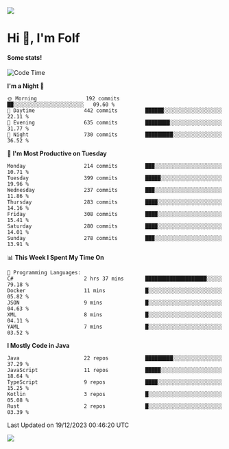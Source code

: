 <img src="https://komarev.com/ghpvc/?username=itsfolf"/>
<h1>Hi 👋, I'm Folf</h1>


#### Some stats!
<!--START_SECTION:waka-->
![Code Time](http://img.shields.io/badge/Code%20Time-2%2C075%20hrs%2058%20mins-blue)

**I'm a Night 🦉** 

```text
🌞 Morning                192 commits         ██░░░░░░░░░░░░░░░░░░░░░░░   09.60 % 
🌆 Daytime                442 commits         ██████░░░░░░░░░░░░░░░░░░░   22.11 % 
🌃 Evening                635 commits         ████████░░░░░░░░░░░░░░░░░   31.77 % 
🌙 Night                  730 commits         █████████░░░░░░░░░░░░░░░░   36.52 % 
```
📅 **I'm Most Productive on Tuesday** 

```text
Monday                   214 commits         ███░░░░░░░░░░░░░░░░░░░░░░   10.71 % 
Tuesday                  399 commits         █████░░░░░░░░░░░░░░░░░░░░   19.96 % 
Wednesday                237 commits         ███░░░░░░░░░░░░░░░░░░░░░░   11.86 % 
Thursday                 283 commits         ████░░░░░░░░░░░░░░░░░░░░░   14.16 % 
Friday                   308 commits         ████░░░░░░░░░░░░░░░░░░░░░   15.41 % 
Saturday                 280 commits         ████░░░░░░░░░░░░░░░░░░░░░   14.01 % 
Sunday                   278 commits         ███░░░░░░░░░░░░░░░░░░░░░░   13.91 % 
```


📊 **This Week I Spent My Time On** 

```text
💬 Programming Languages: 
C#                       2 hrs 37 mins       ████████████████████░░░░░   79.18 % 
Docker                   11 mins             █░░░░░░░░░░░░░░░░░░░░░░░░   05.82 % 
JSON                     9 mins              █░░░░░░░░░░░░░░░░░░░░░░░░   04.63 % 
XML                      8 mins              █░░░░░░░░░░░░░░░░░░░░░░░░   04.11 % 
YAML                     7 mins              █░░░░░░░░░░░░░░░░░░░░░░░░   03.52 % 
```

**I Mostly Code in Java** 

```text
Java                     22 repos            █████████░░░░░░░░░░░░░░░░   37.29 % 
JavaScript               11 repos            █████░░░░░░░░░░░░░░░░░░░░   18.64 % 
TypeScript               9 repos             ████░░░░░░░░░░░░░░░░░░░░░   15.25 % 
Kotlin                   3 repos             █░░░░░░░░░░░░░░░░░░░░░░░░   05.08 % 
Rust                     2 repos             █░░░░░░░░░░░░░░░░░░░░░░░░   03.39 % 
```




 Last Updated on 19/12/2023 00:46:20 UTC
<!--END_SECTION:waka-->
<a src="https://discord.com/users/1090088995976925305"><img src="https://lanyard-profile-readme.vercel.app/api/1090088995976925305"/></a></td> 
